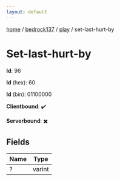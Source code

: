 ```yaml
---
layout: default
---
```


[home](/)  /  [bedrock137](/protocol/bedrock137)  /  [play](/protocol/bedrock137/play)  /  set-last-hurt-by

# Set-last-hurt-by

**Id**: 96

**Id** (hex): 60

**Id** (bin): 01100000

**Clientbound**: ✔️

**Serverbound**: ✖️

## Fields

Name | Type
---|---
? | varint

